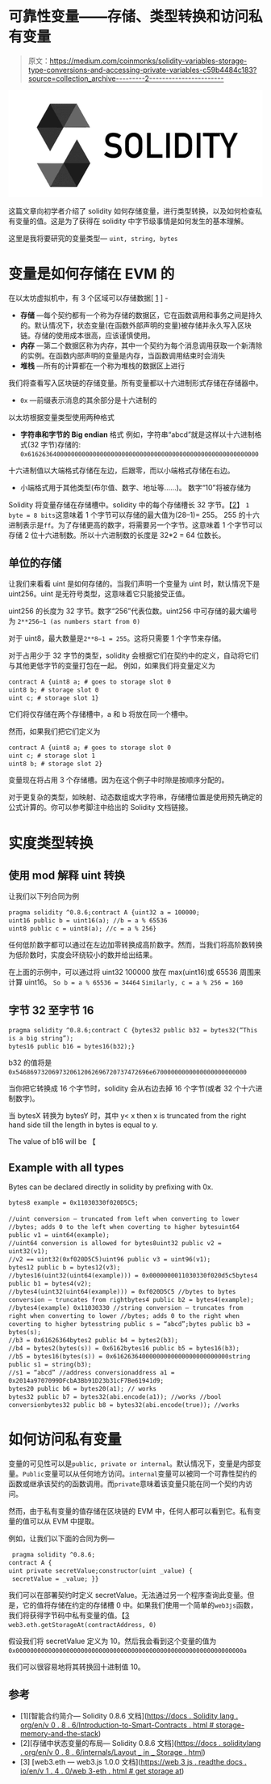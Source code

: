 # 可靠性变量——存储、类型转换和访问私有变量

> 原文：<https://medium.com/coinmonks/solidity-variables-storage-type-conversions-and-accessing-private-variables-c59b4484c183?source=collection_archive---------2----------------------->

![](img/43855b8f84653f51e0b1e57f942d8c65.png)

这篇文章向初学者介绍了 solidity 如何存储变量，进行类型转换，以及如何检查私有变量的值。这是为了获得在 solidity 中字节级事情是如何发生的基本理解。

这里是我将要研究的变量类型— `uint, string, bytes`

# **变量是如何存储在 EVM 的**

在以太坊虚拟机中，有 3 个区域可以存储数据[ [1](https://docs.soliditylang.org/en/v0.8.6/introduction-to-smart-contracts.html#storage-memory-and-the-stack) ] -

*   **存储** —每个契约都有一个称为存储的数据区，它在函数调用和事务之间是持久的。默认情况下，状态变量(在函数外部声明的变量)被存储并永久写入区块链。存储的使用成本很高，应该谨慎使用。
*   **内存** —第二个数据区称为内存，其中一个契约为每个消息调用获取一个新清除的实例。在函数内部声明的变量是内存，当函数调用结束时会消失
*   **堆栈** —所有的计算都在一个称为堆栈的数据区上进行

我们将查看写入区块链的存储变量。所有变量都以十六进制形式存储在存储器中。

*   `0x` —前缀表示消息的其余部分是十六进制的

以太坊根据变量类型使用两种格式

*   **字符串和字节的 Big endian** 格式
    例如，字符串“abcd”就是这样以十六进制格式(32 字节)存储的:
    `0x6162636400000000000000000000000000000000000000000000000000000000`

十六进制值以大端格式存储在左边，后跟零，而以小端格式存储在右边。

*   小端格式用于其他类型(布尔值、数字、地址等……)。
    数字“10”将被存储为
    

Solidity 将变量存储在存储槽中。solidity 中的每个存储槽长 32 字节。【[2](https://docs.soliditylang.org/en/v0.8.6/internals/layout_in_storage.html)】
`1 byte = 8 bits`这意味着 1 个字节可以存储的最大值为(28–1)= 255。
255 的十六进制表示是`ff`。为了存储更高的数字，将需要另一个字节。这意味着 1 个字节可以存储 2 位十六进制数。所以十六进制数的长度是 32*2 = 64 位数长。

## 单位的存储

让我们来看看 uint 是如何存储的。当我们声明一个变量为 uint 时，默认情况下是 uint256。uint 是无符号类型，这意味着它只能接受正值。

uint256 的长度为 32 字节。数字“256”代表位数。uint256 中可存储的最大编号为
`2**256–1 (as numbers start from 0)`

对于 uint8，最大数量是`2**8–1 = 255`。这将只需要 1 个字节来存储。

对于占用少于 32 字节的类型，solidity 会根据它们在契约中的定义，自动将它们与其他更低字节的变量打包在一起。
例如，如果我们将变量定义为

```
contract A {uint8 a; # goes to storage slot 0
uint8 b; # storage slot 0
uint c; # storage slot 1}
```

它们将仅存储在两个存储槽中，a 和 b 将放在同一个槽中。

然而，如果我们把它们定义为

```
contract A {uint8 a; # goes to storage slot 0
uint c; # storage slot 1
uint8 b; # storage slot 2}
```

变量现在将占用 3 个存储槽。因为在这个例子中时隙是按顺序分配的。

对于更复杂的类型，如映射、动态数组或大字符串，存储槽位置是使用预先确定的公式计算的。你可以参考脚注中给出的 Solidity 文档链接。

# 实度类型转换

## 使用 mod 解释 uint 转换

让我们以下列合同为例

```
pragma solidity ^0.8.6;contract A {uint32 a = 100000;
uint16 public b = uint16(a); //b = a % 65536
uint8 public c = uint8(a); //c = a % 256}
```

任何低阶数字都可以通过在左边加零转换成高阶数字。然而，当我们将高阶数转换为低阶数时，实度会环绕较小的数并给出结果。

在上面的示例中，可以通过将 uint32 100000 放在 max(uint16)或 65536 周围来计算 uint16。
`So b = a % 65536 = 34464`
`Similarly, c = a % 256 = 160`

## 字节 32 至字节 16

```
pragma solidity ^0.8.6;contract C {bytes32 public b32 = bytes32(“This is a big string”);
bytes16 public b16 = bytes16(b32);}
```

b32 的值将是`0x5468697320697320612062696720737472696e67000000000000000000000000`

当你把它转换成 16 个字节时，solidity 会从右边去掉 16 个字节(或者 32 个十六进制数字)。

当 bytesX 转换为 bytesY 时，其中 y< x then x is truncated from the right hand side till the length in bytes is equal to y.

The value of b16 will be 【

## Example with all types

Bytes can be declared directly in solidity by prefixing with 0x.


```
bytes8 example = 0x11030330f020D5C5;

//uint conversion — truncated from left when converting to lower //bytes; adds 0 to the left when coverting to higher bytesuint64 public v1 = uint64(example); 
//uint64 conversion is allowed for bytes8uint32 public v2 = uint32(v1); 
//v2 == uint32(0xf020D5C5)uint96 public v3 = uint96(v1);
bytes12 public b = bytes12(v3); 
//bytes16(uint32(uint64(example))) = 0x0000000011030330f020d5c5bytes4 public b1 = bytes4(v2); 
//bytes4(uint32(uint64(example))) = 0xf020D5C5 //bytes to bytes conversion — truncates from rightbytes4 public b2 = bytes4(example); 
//bytes4(example) 0x11030330 //string conversion — truncates from right when converting to lower //bytes; adds 0 to the right when coverting to higher bytesstring public s = “abcd”;bytes public b3 = bytes(s); 
//b3 = 0x61626364bytes2 public b4 = bytes2(b3); 
//b4 = bytes2(bytes(s)) = 0x6162bytes16 public b5 = bytes16(b3); 
//b5 = bytes16(bytes(s)) = 0x61626364000000000000000000000000string public s1 = string(b3); 
//s1 = “abcd” //address conversionaddress a1 = 0x2014a9707099DFcbA3Bb91D23b31cF7Be61941d9;
bytes20 public b6 = bytes20(a1); // works
bytes32 public b7 = bytes32(abi.encode(a1)); //works //bool conversionbytes32 public b8 = bytes32(abi.encode(true)); //works
```

# 如何访问私有变量

变量的可见性可以是`public, private or internal`。默认情况下，变量是内部变量。`Public`变量可以从任何地方访问。`internal`变量可以被同一个可靠性契约的函数或继承该契约的函数调用。而`private`意味着该变量只能在同一个契约内访问。

然而，由于私有变量的值存储在区块链的 EVM 中，任何人都可以看到它。私有变量的值可以从 EVM 中提取。

例如，让我们以下面的合同为例—

```
 pragma solidity ^0.8.6;
contract A {
uint private secretValue;constructor(uint _value) {
 secretValue = _value; }}
```

我们可以在部署契约时定义 secretValue。无法通过另一个程序查询此变量。但是，它的值将存储在约定的存储槽 0 中。如果我们使用一个简单的`web3js`函数，我们将获得字节码中私有变量的值。【[3](https://web3js.readthedocs.io/en/v1.4.0/web3-eth.html#getstorageat)
`web3.eth.getStorageAt(contractAddress, 0)`

假设我们将 secretValue 定义为 10。然后我会看到这个变量的值为
`0x000000000000000000000000000000000000000000000000000000000000000a`

我们可以很容易地将其转换回十进制值 10。

## 参考

*   [1][智能合约简介— Solidity 0.8.6 文档]([https://docs . Solidity lang . org/en/v 0 . 8 . 6/Introduction-to-Smart-Contracts . html # storage-memory-and-the-stack](https://docs.soliditylang.org/en/v0.8.6/introduction-to-smart-contracts.html#storage-memory-and-the-stack))
*   [2][存储中状态变量的布局— Solidity 0.8.6 文档]([https://docs . soliditylang . org/en/v 0 . 8 . 6/internals/Layout _ in _ Storage . html](https://docs.soliditylang.org/en/v0.8.6/internals/layout_in_storage.html))
*   [3] [web3.eth — web3.js 1.0.0 文档]([https://web 3 js . readthe docs . io/en/v 1 . 4 . 0/web 3-eth . html # get storage at](https://web3js.readthedocs.io/en/v1.4.0/web3-eth.html#getstorageat))
